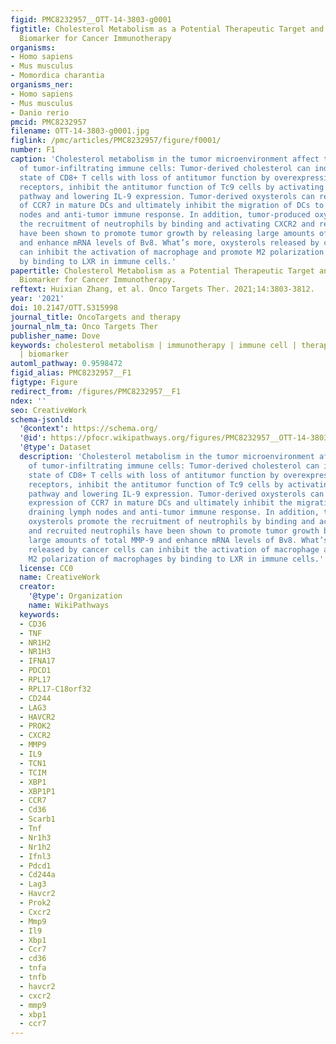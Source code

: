 ```yaml
---
figid: PMC8232957__OTT-14-3803-g0001
figtitle: Cholesterol Metabolism as a Potential Therapeutic Target and a Prognostic
  Biomarker for Cancer Immunotherapy
organisms:
- Homo sapiens
- Mus musculus
- Momordica charantia
organisms_ner:
- Homo sapiens
- Mus musculus
- Danio rerio
pmcid: PMC8232957
filename: OTT-14-3803-g0001.jpg
figlink: /pmc/articles/PMC8232957/figure/f0001/
number: F1
caption: 'Cholesterol metabolism in the tumor microenvironment affect the function
  of tumor-infiltrating immune cells: Tumor-derived cholesterol can induce a dysfunctional
  state of CD8+ T cells with loss of antitumor function by overexpressing inhibitory
  receptors, inhibit the antitumor function of Tc9 cells by activating the LXR signaling
  pathway and lowering IL-9 expression. Tumor-derived oxysterols can reduce the expression
  of CCR7 in mature DCs and ultimately inhibit the migration of DCs to draining lymph
  nodes and anti-tumor immune response. In addition, tumor-produced oxysterols promote
  the recruitment of neutrophils by binding and activating CXCR2 and recruited neutrophils
  have been shown to promote tumor growth by releasing large amounts of total MMP-9
  and enhance mRNA levels of Bv8. What’s more, oxysterols released by cancer cells
  can inhibit the activation of macrophage and promote M2 polarization of macrophages
  by binding to LXR in immune cells.'
papertitle: Cholesterol Metabolism as a Potential Therapeutic Target and a Prognostic
  Biomarker for Cancer Immunotherapy.
reftext: Huixian Zhang, et al. Onco Targets Ther. 2021;14:3803-3812.
year: '2021'
doi: 10.2147/OTT.S315998
journal_title: OncoTargets and therapy
journal_nlm_ta: Onco Targets Ther
publisher_name: Dove
keywords: cholesterol metabolism | immunotherapy | immune cell | therapeutic target
  | biomarker
automl_pathway: 0.9598472
figid_alias: PMC8232957__F1
figtype: Figure
redirect_from: /figures/PMC8232957__F1
ndex: ''
seo: CreativeWork
schema-jsonld:
  '@context': https://schema.org/
  '@id': https://pfocr.wikipathways.org/figures/PMC8232957__OTT-14-3803-g0001.html
  '@type': Dataset
  description: 'Cholesterol metabolism in the tumor microenvironment affect the function
    of tumor-infiltrating immune cells: Tumor-derived cholesterol can induce a dysfunctional
    state of CD8+ T cells with loss of antitumor function by overexpressing inhibitory
    receptors, inhibit the antitumor function of Tc9 cells by activating the LXR signaling
    pathway and lowering IL-9 expression. Tumor-derived oxysterols can reduce the
    expression of CCR7 in mature DCs and ultimately inhibit the migration of DCs to
    draining lymph nodes and anti-tumor immune response. In addition, tumor-produced
    oxysterols promote the recruitment of neutrophils by binding and activating CXCR2
    and recruited neutrophils have been shown to promote tumor growth by releasing
    large amounts of total MMP-9 and enhance mRNA levels of Bv8. What’s more, oxysterols
    released by cancer cells can inhibit the activation of macrophage and promote
    M2 polarization of macrophages by binding to LXR in immune cells.'
  license: CC0
  name: CreativeWork
  creator:
    '@type': Organization
    name: WikiPathways
  keywords:
  - CD36
  - TNF
  - NR1H2
  - NR1H3
  - IFNA17
  - PDCD1
  - RPL17
  - RPL17-C18orf32
  - CD244
  - LAG3
  - HAVCR2
  - PROK2
  - CXCR2
  - MMP9
  - IL9
  - TCN1
  - TCIM
  - XBP1
  - XBP1P1
  - CCR7
  - Cd36
  - Scarb1
  - Tnf
  - Nr1h3
  - Nr1h2
  - Ifnl3
  - Pdcd1
  - Cd244a
  - Lag3
  - Havcr2
  - Prok2
  - Cxcr2
  - Mmp9
  - Il9
  - Xbp1
  - Ccr7
  - cd36
  - tnfa
  - tnfb
  - havcr2
  - cxcr2
  - mmp9
  - xbp1
  - ccr7
---
```


